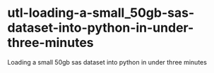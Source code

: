 # utl-loading-a-small_50gb-sas-dataset-into-python-in-under-three-minutes
Loading a small 50gb sas dataset into python in under three minutes  
